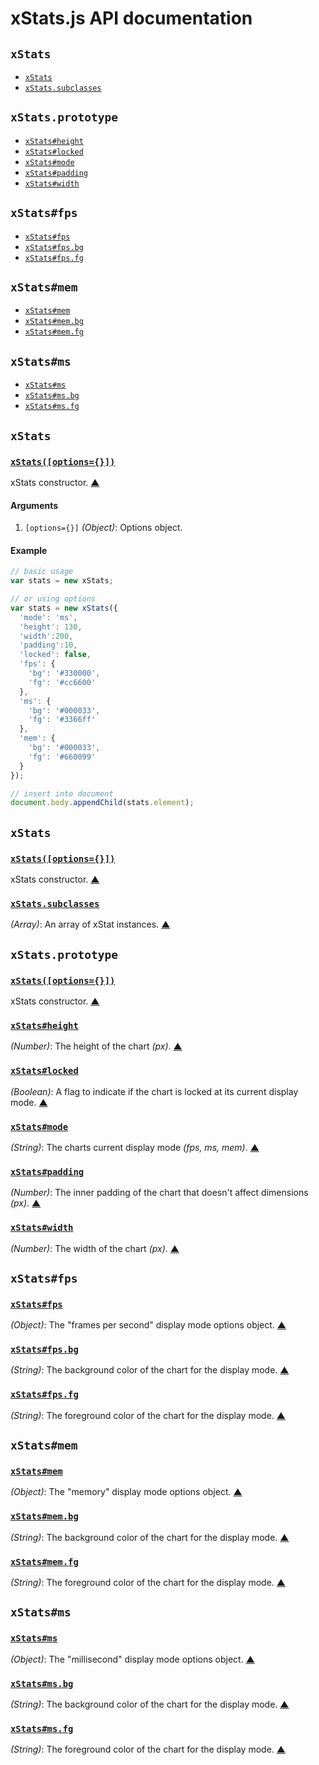# xStats.js API documentation

<!-- div -->


<!-- div -->

## `xStats`
* [`xStats`](#xStats)
* [`xStats.subclasses`](#xStats.subclasses)

<!-- /div -->


<!-- div -->

## `xStats.prototype`
* [`xStats#height`](#xStats:height)
* [`xStats#locked`](#xStats:locked)
* [`xStats#mode`](#xStats:mode)
* [`xStats#padding`](#xStats:padding)
* [`xStats#width`](#xStats:width)

<!-- /div -->


<!-- div -->

## `xStats#fps`
* [`xStats#fps`](#xStats:fps)
* [`xStats#fps.bg`](#xStats:fps.bg)
* [`xStats#fps.fg`](#xStats:fps.fg)

<!-- /div -->


<!-- div -->

## `xStats#mem`
* [`xStats#mem`](#xStats:mem)
* [`xStats#mem.bg`](#xStats:mem.bg)
* [`xStats#mem.fg`](#xStats:mem.fg)

<!-- /div -->


<!-- div -->

## `xStats#ms`
* [`xStats#ms`](#xStats:ms)
* [`xStats#ms.bg`](#xStats:ms.bg)
* [`xStats#ms.fg`](#xStats:ms.fg)

<!-- /div -->


<!-- /div -->


<!-- div -->


<!-- div -->

## `xStats`

<!-- div -->

### <a id="xStats" href="https://github.com/bestiejs/xstats.js/blob/master/xstats.js#L73" title="View in source">`xStats([options={}])`</a>
xStats constructor.
[&#9650;][1]

#### Arguments
1. `[options={}]` *(Object)*: Options object.

#### Example
~~~ js
// basic usage
var stats = new xStats;

// or using options
var stats = new xStats({
  'mode': 'ms',
  'height': 130,
  'width':200,
  'padding':10,
  'locked': false,
  'fps': {
    'bg': '#330000',
    'fg': '#cc6600'
  },
  'ms': {
    'bg': '#000033',
    'fg': '#3366ff'
  },
  'mem': {
    'bg': '#000033',
    'fg': '#660099'
  }
});

// insert into document
document.body.appendChild(stats.element);
~~~

<!-- /div -->


<!-- div -->

## `xStats`
### <a id="xStats" href="https://github.com/bestiejs/xstats.js/blob/master/xstats.js#L73" title="View in source">`xStats([options={}])`</a>
xStats constructor.
[&#9650;][1]

<!-- div -->

### <a id="xStats.subclasses" href="https://github.com/bestiejs/xstats.js/blob/master/xstats.js#L398" title="View in source">`xStats.subclasses`</a>
*(Array)*: An array of xStat instances.
[&#9650;][1]

<!-- /div -->


<!-- /div -->


<!-- div -->

## `xStats.prototype`
### <a id="xStats" href="https://github.com/bestiejs/xstats.js/blob/master/xstats.js#L73" title="View in source">`xStats([options={}])`</a>
xStats constructor.
[&#9650;][1]

<!-- div -->

### <a id="xStats:height" href="https://github.com/bestiejs/xstats.js/blob/master/xstats.js#L407" title="View in source">`xStats#height`</a>
*(Number)*: The height of the chart *(px)*.
[&#9650;][1]

<!-- /div -->


<!-- div -->

### <a id="xStats:locked" href="https://github.com/bestiejs/xstats.js/blob/master/xstats.js#L428" title="View in source">`xStats#locked`</a>
*(Boolean)*: A flag to indicate if the chart is locked at its current display mode.
[&#9650;][1]

<!-- /div -->


<!-- div -->

### <a id="xStats:mode" href="https://github.com/bestiejs/xstats.js/blob/master/xstats.js#L435" title="View in source">`xStats#mode`</a>
*(String)*: The charts current display mode *(fps, ms, mem)*.
[&#9650;][1]

<!-- /div -->


<!-- div -->

### <a id="xStats:padding" href="https://github.com/bestiejs/xstats.js/blob/master/xstats.js#L421" title="View in source">`xStats#padding`</a>
*(Number)*: The inner padding of the chart that doesn't affect dimensions *(px)*.
[&#9650;][1]

<!-- /div -->


<!-- div -->

### <a id="xStats:width" href="https://github.com/bestiejs/xstats.js/blob/master/xstats.js#L414" title="View in source">`xStats#width`</a>
*(Number)*: The width of the chart *(px)*.
[&#9650;][1]

<!-- /div -->


<!-- /div -->


<!-- div -->

## `xStats#fps`

<!-- div -->

### <a id="xStats:fps" href="https://github.com/bestiejs/xstats.js/blob/master/xstats.js#L442" title="View in source">`xStats#fps`</a>
*(Object)*: The "frames per second" display mode options object.
[&#9650;][1]

<!-- /div -->


<!-- div -->

### <a id="xStats:fps.bg" href="https://github.com/bestiejs/xstats.js/blob/master/xstats.js#L449" title="View in source">`xStats#fps.bg`</a>
*(String)*: The background color of the chart for the display mode.
[&#9650;][1]

<!-- /div -->


<!-- div -->

### <a id="xStats:fps.fg" href="https://github.com/bestiejs/xstats.js/blob/master/xstats.js#L456" title="View in source">`xStats#fps.fg`</a>
*(String)*: The foreground color of the chart for the display mode.
[&#9650;][1]

<!-- /div -->


<!-- /div -->


<!-- div -->

## `xStats#mem`

<!-- div -->

### <a id="xStats:mem" href="https://github.com/bestiejs/xstats.js/blob/master/xstats.js#L486" title="View in source">`xStats#mem`</a>
*(Object)*: The "memory" display mode options object.
[&#9650;][1]

<!-- /div -->


<!-- div -->

### <a id="xStats:mem.bg" href="https://github.com/bestiejs/xstats.js/blob/master/xstats.js#L493" title="View in source">`xStats#mem.bg`</a>
*(String)*: The background color of the chart for the display mode.
[&#9650;][1]

<!-- /div -->


<!-- div -->

### <a id="xStats:mem.fg" href="https://github.com/bestiejs/xstats.js/blob/master/xstats.js#L500" title="View in source">`xStats#mem.fg`</a>
*(String)*: The foreground color of the chart for the display mode.
[&#9650;][1]

<!-- /div -->


<!-- /div -->


<!-- div -->

## `xStats#ms`

<!-- div -->

### <a id="xStats:ms" href="https://github.com/bestiejs/xstats.js/blob/master/xstats.js#L464" title="View in source">`xStats#ms`</a>
*(Object)*: The "millisecond" display mode options object.
[&#9650;][1]

<!-- /div -->


<!-- div -->

### <a id="xStats:ms.bg" href="https://github.com/bestiejs/xstats.js/blob/master/xstats.js#L471" title="View in source">`xStats#ms.bg`</a>
*(String)*: The background color of the chart for the display mode.
[&#9650;][1]

<!-- /div -->


<!-- div -->

### <a id="xStats:ms.fg" href="https://github.com/bestiejs/xstats.js/blob/master/xstats.js#L478" title="View in source">`xStats#ms.fg`</a>
*(String)*: The foreground color of the chart for the display mode.
[&#9650;][1]

<!-- /div -->


<!-- /div -->


<!-- /div -->


  [1]: #readme "Jump back to the TOC."